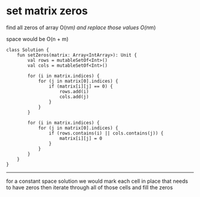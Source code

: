 

# set matrix zeros

find all zeros of array O(n*m)
and replace those values O(n*m)

space would be O(n + m)

    class Solution {
        fun setZeros(matrix: Array<IntArray>): Unit {
            val rows = mutableSetOf<Int>()
            val cols = mutableSetOf<Int>()
    
            for (i in matrix.indices) {
                for (j in matrix[0].indices) {
                    if (matrix[i][j] == 0) {
                        rows.add(i)
                        cols.add(j)
                    }
                }
            }
    
            for (i in matrix.indices) {
                for (j in matrix[0].indices) {
                    if (rows.contains(i) || cols.contains(j)) {
                        matrix[i][j] = 0
                    }
                }
            }
        }
    }

---

for a constant space solution
we would mark each cell in place that needs to have zeros
then iterate through all of those cells and fill the zeros